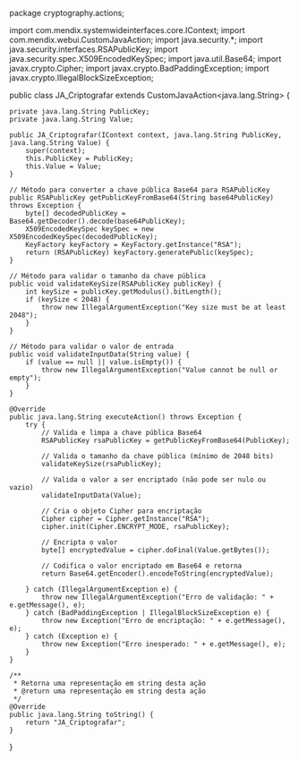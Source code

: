 package cryptography.actions;

import com.mendix.systemwideinterfaces.core.IContext;
import com.mendix.webui.CustomJavaAction;
import java.security.*;
import java.security.interfaces.RSAPublicKey;
import java.security.spec.X509EncodedKeySpec;
import java.util.Base64;
import javax.crypto.Cipher;
import javax.crypto.BadPaddingException;
import javax.crypto.IllegalBlockSizeException;

public class JA_Criptografar extends CustomJavaAction<java.lang.String> {

    private java.lang.String PublicKey;
    private java.lang.String Value;

    public JA_Criptografar(IContext context, java.lang.String PublicKey, java.lang.String Value) {
        super(context);
        this.PublicKey = PublicKey;
        this.Value = Value;
    }

    // Método para converter a chave pública Base64 para RSAPublicKey
    public RSAPublicKey getPublicKeyFromBase64(String base64PublicKey) throws Exception {
        byte[] decodedPublicKey = Base64.getDecoder().decode(base64PublicKey);
        X509EncodedKeySpec keySpec = new X509EncodedKeySpec(decodedPublicKey);
        KeyFactory keyFactory = KeyFactory.getInstance("RSA");
        return (RSAPublicKey) keyFactory.generatePublic(keySpec);
    }

    // Método para validar o tamanho da chave pública
    public void validateKeySize(RSAPublicKey publicKey) {
        int keySize = publicKey.getModulus().bitLength();
        if (keySize < 2048) {
            throw new IllegalArgumentException("Key size must be at least 2048");
        }
    }

    // Método para validar o valor de entrada
    public void validateInputData(String value) {
        if (value == null || value.isEmpty()) {
            throw new IllegalArgumentException("Value cannot be null or empty");
        }
    }

    @Override
    public java.lang.String executeAction() throws Exception {
        try {
            // Valida e limpa a chave pública Base64
            RSAPublicKey rsaPublicKey = getPublicKeyFromBase64(PublicKey);

            // Valida o tamanho da chave pública (mínimo de 2048 bits)
            validateKeySize(rsaPublicKey);

            // Valida o valor a ser encriptado (não pode ser nulo ou vazio)
            validateInputData(Value);

            // Cria o objeto Cipher para encriptação
            Cipher cipher = Cipher.getInstance("RSA");
            cipher.init(Cipher.ENCRYPT_MODE, rsaPublicKey);

            // Encripta o valor
            byte[] encryptedValue = cipher.doFinal(Value.getBytes());

            // Codifica o valor encriptado em Base64 e retorna
            return Base64.getEncoder().encodeToString(encryptedValue);

        } catch (IllegalArgumentException e) {
            throw new IllegalArgumentException("Erro de validação: " + e.getMessage(), e);
        } catch (BadPaddingException | IllegalBlockSizeException e) {
            throw new Exception("Erro de encriptação: " + e.getMessage(), e);
        } catch (Exception e) {
            throw new Exception("Erro inesperado: " + e.getMessage(), e);
        }
    }

    /**
     * Retorna uma representação em string desta ação
     * @return uma representação em string desta ação
     */
    @Override
    public java.lang.String toString() {
        return "JA_Criptografar";
    }

}
